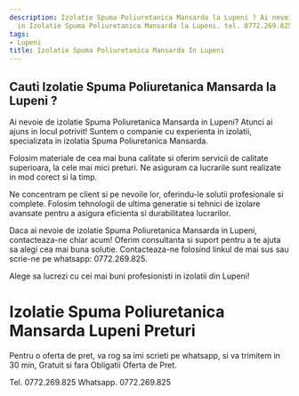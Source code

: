 ```yaml
---
description: Izolatie Spuma Poliuretanica Mansarda la Lupeni ? Ai nevoie de un profesionist
  in Izolatie Spuma Poliuretanica Mansarda la Lupeni. tel. 0772.269.825
tags:
- Lupeni
title: Izolatie Spuma Poliuretanica Mansarda In Lupeni
---
```



## Cauti Izolatie Spuma Poliuretanica Mansarda la Lupeni ?

Ai nevoie de izolatie Spuma Poliuretanica Mansarda in Lupeni? Atunci ai ajuns in locul potrivit! Suntem o companie cu experienta in izolatii, specializata in izolatia Spuma Poliuretanica Mansarda. 

Folosim materiale de cea mai buna calitate si oferim servicii de calitate superioara, la cele mai mici preturi. Ne asiguram ca lucrarile sunt realizate in mod corect si la timp.

Ne concentram pe client si pe nevoile lor, oferindu-le solutii profesionale si complete. Folosim tehnologii de ultima generatie si tehnici de izolare avansate pentru a asigura eficienta si durabilitatea lucrarilor.

Daca ai nevoie de izolatie Spuma Poliuretanica Mansarda in Lupeni, contacteaza-ne chiar acum! Oferim consultanta si suport pentru a te ajuta sa alegi cea mai buna solutie. Contacteaza-ne folosind linkul de mai sus sau scrie-ne pe whatsapp: 0772.269.825. 

Alege sa lucrezi cu cei mai buni profesionisti in izolatii din Lupeni!

# Izolatie Spuma Poliuretanica Mansarda Lupeni Preturi
Pentru o oferta de pret, va rog sa imi scrieti pe whatsapp, si va trimitem in 30 min, Gratuit si fara Obligatii Oferta de Pret.

Tel. 0772.269.825
Whatsapp. 0772.269.825